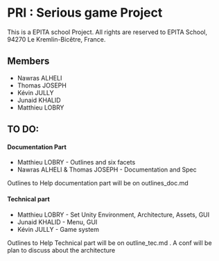 # PRI : Serious game Project

This is a EPITA school Project. All rights are reserved to EPITA School,
94270 Le Kremlin-Bicêtre, France.

## Members 

* Nawras ALHELI
* Thomas JOSEPH
* Kévin JULLY 
* Junaid KHALID
* Matthieu LOBRY

## TO DO:

#### Documentation Part

* Matthieu LOBRY - Outlines and six facets
* Nawras ALHELI & Thomas JOSEPH - Documentation and Spec

Outlines to Help documentation part will be on outlines\_doc.md

#### Technical part

* Matthieu LOBRY - Set Unity Environment, Architecture, Assets, GUI
* Junaid KHALID - Menu, GUI
* Kévin JULLY - Game system

Outlines to Help Technical part will be on outline\_tec.md .
A conf will be plan to discuss about the architecture
